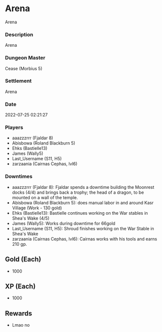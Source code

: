 # Arena
Arena
### Description
Arena
### Dungeon Master
Cease (Morbius 5)
### Settlement
Arena
### Date
2022-07-25 02:21:27
### Players
* aaazzzrrr (Fjaldar 8)
* Abisbowa (Roland Blackburn 5)
* Ehks (Bastielle13)
* James (Wally5)
* Last_Username (S11, H5)
* zarzaania (Cairnas Cephas, lvl6)
### Downtimes
* aaazzzrrr (Fjaldar 8): Fjaldar spends a downtime building the Moonrest docks (4/4) and brings back a trophy; the head of a dragon, to be mounted on a wall of the temple.
* Abisbowa (Roland Blackburn 5): does manual labor in and around Kasr Village (Work -  130 gold)
* Ehks (Bastielle13): Bastielle continues working on the War stables in Shea's Wake (4/5)
* James (Wally5): Works during downtime for 66gold
* Last_Username (S11, H5): Shroud finishes working on the War Stable in Shea's Wake
* zarzaania (Cairnas Cephas, lvl6): Cairnas works with his tools and earns 210 gp.
## Gold (Each)
* 1000
## XP (Each)
* 1000
## Rewards
* Lmao no